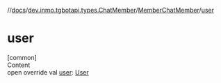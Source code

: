 //[docs](../../../index.md)/[dev.inmo.tgbotapi.types.ChatMember](../index.md)/[MemberChatMember](index.md)/[user](user.md)



# user  
[common]  
Content  
open override val [user](user.md): [User](../../dev.inmo.tgbotapi.types/-user/index.md)  



